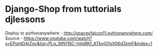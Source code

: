# Django-Shop from tuttorials djlessons
Deploy to pythonanywhere - http://spacexfalcon11.pythonanywhere.com/
Source - https://www.youtube.com/watch?v=EPqntD4rZgc&list=PLp_WN118C-VdgBKf_ATbvGI1xX06dZkmF&index=1
